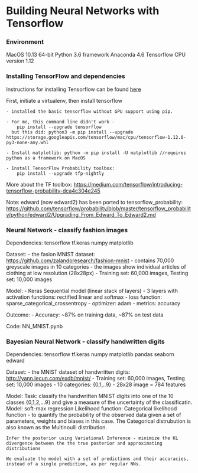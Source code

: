 # Building Neural Networks with Tensorflow 

### Environment

MacOS 10.13 64-bit
Python 3.6 framework 
Anaconda 4.6
Tensorflow CPU version 1.12

### Installing TensorFlow and dependencies

Instructions for installing Tensorflow can be found [here](https://www.tensorflow.org/install/)

First, initiate a virtualenv, then install tensorflow

	- installed the basic tensorflow without GPU support using pip.

	- For me, this command line didn't work - 
		pip install --upgrade tensorflow
	  but this did: python3 -m pip install --upgrade https://storage.googleapis.com/tensorflow/mac/cpu/tensorflow-1.12.0-py3-none-any.whl

	- Install matplotlib: python -m pip install -U matplotlib //requires python as a framework on MacOS

	- Install TensorFlow Probability toolbox:
		pip install --upgrade tfp-nightly

More about the TF toolbox: https://medium.com/tensorflow/introducing-tensorflow-probability-dca4c304e245

Note: edward (now edward2) has been ported to tensorflow_probability:
https://github.com/tensorflow/probability/blob/master/tensorflow_probability/python/edward2/Upgrading_From_Edward_To_Edward2.md

### Neural Network - classify fashion images 

Dependencies:
	tensorflow
	tf.keras 
	numpy
	matplotlib

Dataset:
	- the fasion MNIST dataset: https://github.com/zalandoresearch/fashion-mnist
	- contains 70,000 greyscale images in 10 categories 
	- the images show individual articles of clothing at low resolution (28x28px)
	- Training set: 60,000 images, Testing set: 10,000 images

Model: 
    - Keras Sequential model (linear stack of layers)
    - 3 layers with activation functions: rectified linear and softmax
    - loss function: sparse_categorical_crossentropy
    - optimizer: adam
    - metrics: accuracy 
    
Outcome:
    - Accuracy: ~87% on training data, ~87% on test data

Code:
	NN_MNIST.pynb

### Bayesian Neural Network - classify handwritten digits

Dependencies:
	tensorflow
	tf.keras 
	numpy
	matplotlib
	pandas
	seaborn
	edward

Dataset:
	- the MNIST dataset of handwritten digits: http://yann.lecun.com/exdb/mnist/
	- Training set: 60,000 images, Testing set: 10,000 images
	- 10 categories: {0,1,..9}
	- 28x28 image = 784 features  

Model:
	Task: classify the handwritten MNIST digits into one of the 10 classes {0,1,2,...9} and give a measure of the uncertainty of the classificatin. 
	Model: soft-max regression 
	Likelihood function: Categorical likelihood function - to quantify the probability of the observed data given a set of parameters, weights and biases in this case. The Categorical distrubution is also known as the Multinoulli distribution. 

	Infer the posterior using Variational Inference - minimize the KL divergence between the the true posterior and approximating distributions 

	We evaluate the model with a set of predictions and their accuracies, instead of a single prediction, as per regular NNs.


